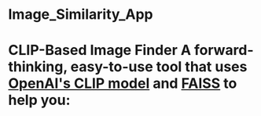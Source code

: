 # Image_Similarity_App
# CLIP-Based Image Finder  A forward-thinking, easy-to-use tool that uses [OpenAI's CLIP model](https://github.com/openai/CLIP) and [FAISS](https://github.com/facebookresearch/faiss) to help you: 
